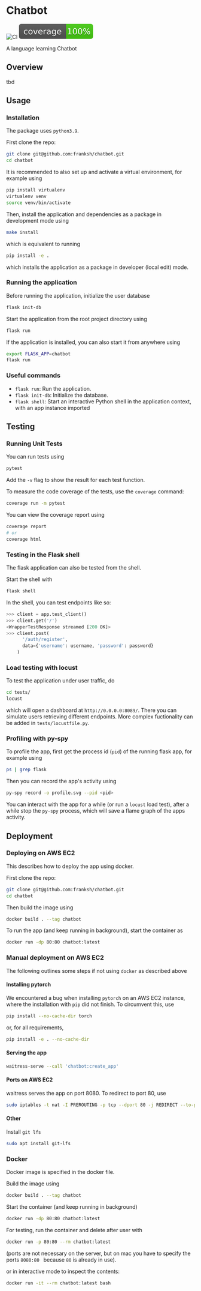 # Chatbot

![CI](https://github.com/franksh/chatbot/actions/workflows/build.pipeline.yml/badge.svg)
![Coverage badge](tests/coverage-badge.svg)

A language learning Chatbot

## Overview

tbd

## Usage

### Installation

The package uses `python3.9`.

First clone the repo:

```bash
git clone git@github.com:franksh/chatbot.git
cd chatbot
```

It is recommended to also set up and activate a
virtual environment, for example using

```bash
pip install virtualenv
virtualenv venv
source venv/bin/activate
```

Then, install the application and dependencies as a package in development mode using

```bash
make install
```

which is equivalent to running

```bash
pip install -e .
```

which installs the application as a package in developer (local edit) mode.

### Running the application

Before running the application, initialize the user database

```bash
flask init-db
```

Start the application from the root project directory using

```bash
flask run
```

If the application is installed, you can also start
it from anywhere using

```bash
export FLASK_APP=chatbot
flask run
```

### Useful commands

- `flask run`: Run the application.
- `flask init-db`: Initialize the database.
- `flask shell`: Start an interactive Python shell in the application context, with an app instance imported

## Testing

### Running Unit Tests

You can run tests using

```bash
pytest
```

Add the `-v` flag to show the result for each test function.

To measure the code coverage of the tests, use the `coverage` command:

```bash
coverage run -m pytest
```

You can view the coverage report using

```bash
coverage report
# or
coverage html
```

### Testing in the Flask shell

The flask application can also be tested from the shell.

Start the shell with

```bash
flask shell
```

In the shell, you can test endpoints like so:

```python
>>> client = app.test_client()
>>> client.get('/')
<WrapperTestResponse streamed [200 OK]>
>>> client.post(
      '/auth/register',
      data={'username': username, 'password': password}
    )
```

### Load testing with locust

To test the application under user traffic, do

```bash
cd tests/
locust
```

which will open a dashboard at `http://0.0.0.0:8089/`. There you can simulate users retrieving different endpoints. More complex fuctionality can be added in `tests/locustfile.py`.

### Profiling with py-spy

To profile the app, first get the process id (`pid`) of the running flask app, for example using

```bash
ps | grep flask
```

Then you can record the app's activity using

```bash
py-spy record -o profile.svg --pid <pid>
```

You can interact with the app for a while (or run a `locust` load test), after a while stop the `py-spy` process, which will save a flame graph of the apps activity.

## Deployment

### Deploying on AWS EC2

This describes how to deploy the app using docker.

First clone the repo:

```bash
git clone git@github.com:franksh/chatbot.git
cd chatbot
```

Then build the image using

```bash
docker build . --tag chatbot
```

To run the app (and keep running in background), start the container as

```bash
docker run -dp 80:80 chatbot:latest
```

### Manual deployment on AWS EC2

The following outlines some steps if not using `docker` as described above

#### Installing pytorch

We encountered a bug when installing `pytorch` on an AWS EC2 instance, where the installation with `pip` did not finish. To circumvent this, use

```bash
pip install --no-cache-dir torch
```

or, for all requirements,

```bash
pip install -e . --no-cache-dir
```

#### Serving the app

```bash
waitress-serve --call 'chatbot:create_app'
```

#### Ports on AWS EC2

waitress serves the app on port 8080. To redirect to port 80, use

```bash
sudo iptables -t nat -I PREROUTING -p tcp --dport 80 -j REDIRECT --to-ports 8080
```

#### Other

Install `git lfs`

```bash
sudo apt install git-lfs
```

### Docker

Docker image is specified in the docker file.

Build the image using

```bash
docker build . --tag chatbot
```

Start the container (and keep running in background)

```bash
docker run -dp 80:80 chatbot:latest
```

For testing, run the container and delete after user with

```bash
docker run -p 80:80 --rm chatbot:latest
```

(ports are not necessary on the server, but on mac you have to specify the ports `8080:80 ` because `80` is already in use).

or in interactive mode to inspect the contents:

```bash
docker run -it --rm chatbot:latest bash
```
